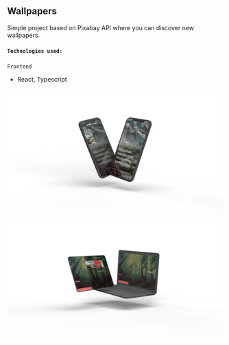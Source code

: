 ## Wallpapers

Simple project based on Pixabay API where you can discover new wallpapers.

#### `Technologies used:`

`Frontend`

- React, Typescript

<p align="center">
<img src="screenshots/wallpapers_mobile.png">
</p>

<p align="center">
<img src="screenshots/wallpapers_desktop.png">
</p>
